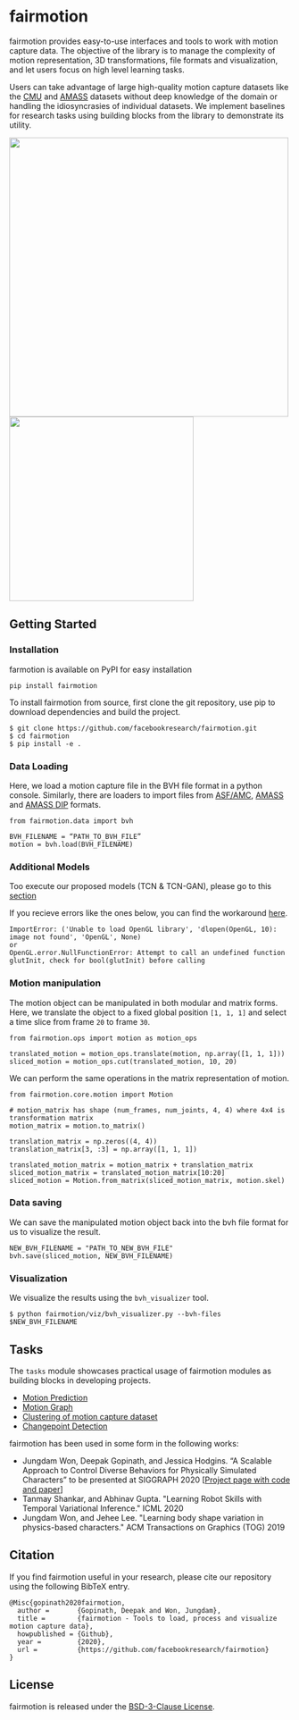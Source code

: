 # fairmotion

fairmotion provides easy-to-use interfaces and tools to work with motion capture data. The objective of the library is to manage the complexity of motion representation, 3D transformations, file formats and visualization, and let users focus on high level learning tasks. 

Users can take advantage of large high-quality motion capture datasets like the [CMU](http://mocap.cs.cmu.edu/) and [AMASS](https://amass.is.tue.mpg.de/) datasets without deep knowledge of the domain or handling the idiosyncrasies of individual datasets. We implement baselines for research tasks using building blocks from the library to demonstrate its utility.

<img src="fairmotion/viz/samples/anim_viz.gif" width="500"><img src="fairmotion/viz/samples/anim_smpl.gif" width="330">

## Getting Started

### Installation

farmotion is available on PyPI for easy installation
```
pip install fairmotion
```

To install fairmotion from source, first clone the git repository, use pip to download dependencies and build the project.
```
$ git clone https://github.com/facebookresearch/fairmotion.git
$ cd fairmotion
$ pip install -e .
```
### Data Loading

Here, we load a motion capture file in the BVH file format in a python console. Similarly, there are loaders to import files from [ASF/AMC](https://research.cs.wisc.edu/graphics/Courses/cs-838-1999/Jeff/ASF-AMC.html), [AMASS](https://amass.is.tue.mpg.de/dataset) and [AMASS DIP](http://dip.is.tuebingen.mpg.de/pre_download) formats.
```
from fairmotion.data import bvh

BVH_FILENAME = “PATH_TO_BVH_FILE”
motion = bvh.load(BVH_FILENAME)
```
### Additional Models
Too execute our proposed models (TCN & TCN-GAN), please go to this [section](./fairmotion/) 


If you recieve errors like the ones below, you can find the workaround [here](https://stackoverflow.com/questions/65202395/pyopengl-on-macos-bigsur-and-opengl-error-nullfunctionerror#:~:text=if%20name%20%3D%3D%20%27OpenGL%27%3A%0A%20%20%20%20fullName%20%3D%20%27/System/Library/Frameworks/OpenGL.framework/OpenGL%27%0Aelif%20name%20%3D%3D%20%27GLUT%27%3A%0A%20%20%20%20fullName%20%3D%20%27/System/Library/Frameworks/GLUT.framework/GLUT%27).
```
ImportError: ('Unable to load OpenGL library', 'dlopen(OpenGL, 10): image not found', 'OpenGL', None)
or
OpenGL.error.NullFunctionError: Attempt to call an undefined function glutInit, check for bool(glutInit) before calling
```
### Motion manipulation

The motion object can be manipulated in both modular and matrix forms. Here, we translate the object to a fixed global position `[1, 1, 1]` and select a time slice from frame `20` to frame `30`.
```
from fairmotion.ops import motion as motion_ops

translated_motion = motion_ops.translate(motion, np.array([1, 1, 1]))
sliced_motion = motion_ops.cut(translated_motion, 10, 20)
```
We can perform the same operations in the matrix representation of motion.
```
from fairmotion.core.motion import Motion

# motion_matrix has shape (num_frames, num_joints, 4, 4) where 4x4 is transformation matrix
motion_matrix = motion.to_matrix()

translation_matrix = np.zeros((4, 4))
translation_matrix[3, :3] = np.array([1, 1, 1])

translated_motion_matrix = motion_matrix + translation_matrix
sliced_motion_matrix = translated_motion_matrix[10:20]
sliced_motion = Motion.from_matrix(sliced_motion_matrix, motion.skel)
```
### Data saving

We can save the manipulated motion object back into the bvh file format for us to visualize the result.
```
NEW_BVH_FILENAME = "PATH_TO_NEW_BVH_FILE"
bvh.save(sliced_motion, NEW_BVH_FILENAME)
```
### Visualization

We visualize the results using the `bvh_visualizer` tool.
```
$ python fairmotion/viz/bvh_visualizer.py --bvh-files $NEW_BVH_FILENAME
```

## Tasks
The `tasks` module showcases practical usage of fairmotion modules as building blocks in developing projects.

- [Motion Prediction](https://github.com/facebookresearch/fairmotion/tree/master/fairmotion/tasks/motion_prediction)
- [Motion Graph](https://github.com/facebookresearch/fairmotion/tree/master/fairmotion/tasks/motion_graph)
- [Clustering of motion capture dataset](https://github.com/facebookresearch/fairmotion/tree/master/fairmotion/tasks/clustering)
- [Changepoint Detection](https://github.com/facebookresearch/fairmotion/tree/master/fairmotion/tasks/changepoint_detection)

fairmotion has been used in some form in the following works:

* Jungdam Won, Deepak Gopinath, and Jessica Hodgins. “A Scalable Approach to Control Diverse Behaviors for Physically Simulated Characters” to be presented at SIGGRAPH 2020 [[Project page with code and paper](https://research.fb.com/publications/a-scalable-approach-to-control-diverse-behaviors-for-physically-simulated-characters/)]
* Tanmay Shankar, and Abhinav Gupta. "Learning Robot Skills with Temporal Variational Inference." ICML 2020
* Jungdam Won, and Jehee Lee. "Learning body shape variation in physics-based characters." ACM Transactions on Graphics (TOG) 2019

## Citation
If you find fairmotion useful in your research, please cite our repository using the following BibTeX entry.
```
@Misc{gopinath2020fairmotion,
  author =       {Gopinath, Deepak and Won, Jungdam},
  title =        {fairmotion - Tools to load, process and visualize motion capture data},
  howpublished = {Github},
  year =         {2020},
  url =          {https://github.com/facebookresearch/fairmotion}
}
```
## License
fairmotion is released under the [BSD-3-Clause License](https://github.com/facebookresearch/fairmotion/blob/master/LICENSE).
